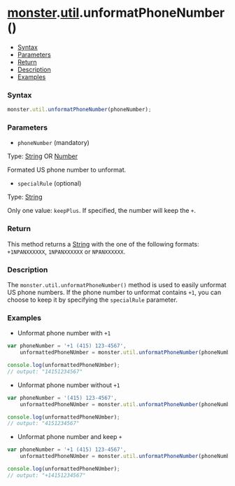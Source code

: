 # [monster][monster].[util][util].unformatPhoneNumber()

* [Syntax](#syntax)
* [Parameters](#parameters)
* [Return](#return)
* [Description](#description)
* [Examples](#examples)

### Syntax
```javascript
monster.util.unformatPhoneNumber(phoneNumber);
```

### Parameters
* `phoneNumber` (mandatory)

 Type: [String][string_literal] OR [Number][integer]

 Formated US phone number to unformat.

* `specialRule` (optional)

 Type: [String][string_literal]

 Only one value: `keepPlus`. If specified, the number will keep the `+`.

### Return
This method returns a [String][string_literal] with the one of the following formats: `+1NPANXXXXXX`, `1NPANXXXXXX` or `NPANXXXXXX`.

### Description
The `monster.util.unformatPhoneNumber()` method is used to easily unformat US phone numbers. If the phone number to unformat contains `+1`, you can choose to keep it by specifying the `specialRule` parameter.

### Examples
* Unformat phone number with `+1`
```javascript
var phoneNumber = '+1 (415) 123-4567',
    unformattedPhoneNUmber = monster.util.unformatPhoneNumber(phoneNumber);

console.log(unformattedPhoneNUmber);
// output: "14151234567"
```

* Unformat phone number without `+1`
```javascript
var phoneNumber = '(415) 123-4567',
    unformattedPhoneNUmber = monster.util.unformatPhoneNumber(phoneNumber);

console.log(unformattedPhoneNUmber);
// output: "4151234567"
```

* Unformat phone number and keep `+`
```javascript
var phoneNumber = '+1 (415) 123-4567',
    unformattedPhoneNUmber = monster.util.unformatPhoneNumber(phoneNumber);

console.log(unformattedPhoneNUmber);
// output: "+14151234567"
```

[monster]: ../../monster.md
[util]: ../util.md

[string_literal]: https://developer.mozilla.org/en-US/docs/Web/JavaScript/Guide/Values,_variables,_and_literals#String_literals
[integer]: https://developer.mozilla.org/en-US/docs/Web/JavaScript/Guide/Values,_variables,_and_literals#Integers
